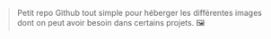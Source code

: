 > Petit repo Github tout simple pour héberger les différentes images dont on peut avoir besoin dans certains projets. 🖼️
